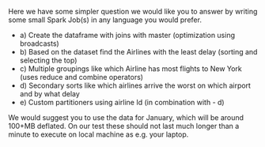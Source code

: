 Here we have some simpler question we would like you to answer by writing some small Spark Job(s) in any language you would prefer.

- a) Create the dataframe with joins with master (optimization using broadcasts)
- b) Based on the dataset find the Airlines with the least delay (sorting and selecting the top)
- c) Multiple groupings like which Airline has most flights to New York (uses reduce and combine operators)
- d) Secondary sorts like which airlines arrive the worst on which airport and by what delay
- e) Custom partitioners using airline Id (in combination with - d)

We would suggest you to use the data for January, which will be around 100+MB deflated. 
On our test these should not last much longer than a minute to execute on local machine as e.g. your laptop. 
